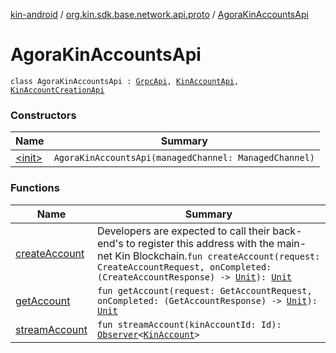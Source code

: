 [kin-android](../../index.md) / [org.kin.sdk.base.network.api.proto](../index.md) / [AgoraKinAccountsApi](./index.md)

# AgoraKinAccountsApi

`class AgoraKinAccountsApi : `[`GrpcApi`](../-grpc-api/index.md)`, `[`KinAccountApi`](../../org.kin.sdk.base.network.api/-kin-account-api/index.md)`, `[`KinAccountCreationApi`](../../org.kin.sdk.base.network.api/-kin-account-creation-api/index.md)

### Constructors

| Name | Summary |
|---|---|
| [&lt;init&gt;](-init-.md) | `AgoraKinAccountsApi(managedChannel: ManagedChannel)` |

### Functions

| Name | Summary |
|---|---|
| [createAccount](create-account.md) | Developers are expected to call their back-end's to register this address with the main-net Kin Blockchain.`fun createAccount(request: CreateAccountRequest, onCompleted: (CreateAccountResponse) -> `[`Unit`](https://kotlinlang.org/api/latest/jvm/stdlib/kotlin/-unit/index.html)`): `[`Unit`](https://kotlinlang.org/api/latest/jvm/stdlib/kotlin/-unit/index.html) |
| [getAccount](get-account.md) | `fun getAccount(request: GetAccountRequest, onCompleted: (GetAccountResponse) -> `[`Unit`](https://kotlinlang.org/api/latest/jvm/stdlib/kotlin/-unit/index.html)`): `[`Unit`](https://kotlinlang.org/api/latest/jvm/stdlib/kotlin/-unit/index.html) |
| [streamAccount](stream-account.md) | `fun streamAccount(kinAccountId: Id): `[`Observer`](../../org.kin.sdk.base.tools/-observer/index.md)`<`[`KinAccount`](../../org.kin.sdk.base.models/-kin-account/index.md)`>` |
